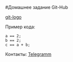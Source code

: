 #Домашнее задание Git-Hub

[git-logo](assets/images/git-logo.JPG)

Пример кода:
```
a == 2;
b == 2;
c == a + b;

```
Контакты:
[Telegramm]("https://t.me/led_soloviev")
